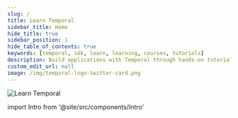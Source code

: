 ```yaml
---
slug: /
title: Learn Temporal
sidebar_title: Home
hide_title: true
sidebar_position: 1
hide_table_of_contents: true
keywords: [temporal, sdk, learn, learning, courses, tutorials]
description: Build applications with Temporal through hands-on tutorials and courses.
custom_edit_url: null
image: /img/temporal-logo-twitter-card.png
---
```


<img className="banner" src="/img/banners/learntemporal.png" alt="Learn Temporal" />

import Intro from '@site/src/components/Intro'

<Intro/>

